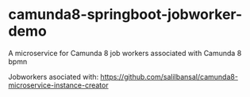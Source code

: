 # camunda8-springboot-jobworker-demo
A microservice for Camunda 8 job workers associated with Camunda 8 bpmn


Jobworkers asociated with: https://github.com/salilbansal/camunda8-microservice-instance-creator
